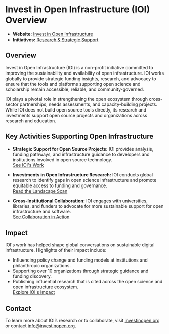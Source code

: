 # Invest in Open Infrastructure (IOI) Overview

- **Website:** [Invest in Open Infrastructure](https://investinopen.org/)
- **Initiatives:** [Research & Strategic Support](https://investinopen.org/our-impact/)

## Overview

Invest in Open Infrastructure (IOI) is a non-profit initiative committed to improving the sustainability and availability of open infrastructure. IOI works globally to provide strategic funding insights, research, and advocacy to ensure that the tools and platforms supporting open science and scholarship remain accessible, reliable, and community-governed.

IOI plays a pivotal role in strengthening the open ecosystem through cross-sector partnerships, needs assessments, and capacity-building projects. While IOI does not build open source tools directly, its research and investments support open source projects and organizations across research and education.

## Key Activities Supporting Open Infrastructure

- **Strategic Support for Open Source Projects:** IOI provides analysis, funding pathways, and infrastructure guidance to developers and institutions involved in open source technology.  
  [See IOI's Work](https://investinopen.org/work/)

- **Investments in Open Infrastructure Research:** IOI conducts global research to identify gaps in open science infrastructure and promote equitable access to funding and governance.  
  [Read the Landscape Scan](https://investinopen.org/research/)

- **Cross-Institutional Collaboration:** IOI engages with universities, libraries, and funders to advocate for more sustainable support for open infrastructure and software.  
  [See Collaboration in Action](https://investinopen.org/blog/invest-in-open-infrastructure-announces-2-7m-commitment-from-founding-group-for-the-ioi-fund-for-network-adoption)

## Impact

IOI's work has helped shape global conversations on sustainable digital infrastructure. Highlights of their impact include:

- Influencing policy change and funding models at institutions and philanthropic organizations.
- Supporting over 10 organizations through strategic guidance and funding discovery.
- Publishing influential research that is cited across the open science and open infrastructure ecosystem.  
  [Explore IOI's Impact](https://investinopen.org/our-impact/)

## Contact

To learn more about IOI’s research or to collaborate, visit [investinopen.org](https://investinopen.org/) or contact [info@investinopen.org](mailto:info@investinopen.org).
